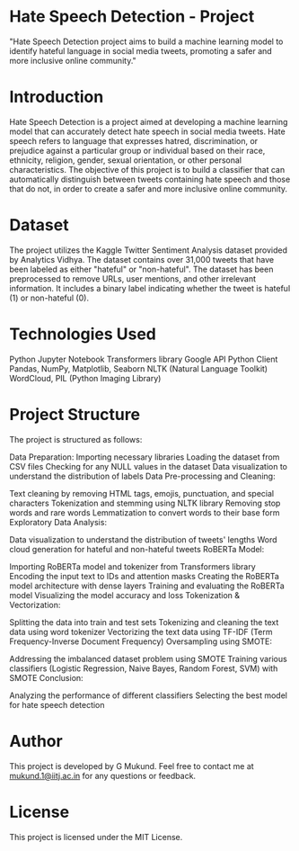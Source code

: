 # Hate Speech Detection - Project
 "Hate Speech Detection project aims to build a machine learning model to identify hateful language in social media tweets, promoting a safer and more inclusive online community."

# Introduction
Hate Speech Detection is a project aimed at developing a machine learning model that can accurately detect hate speech in social media tweets. Hate speech refers to language that expresses hatred, discrimination, or prejudice against a particular group or individual based on their race, ethnicity, religion, gender, sexual orientation, or other personal characteristics. The objective of this project is to build a classifier that can automatically distinguish between tweets containing hate speech and those that do not, in order to create a safer and more inclusive online community.

# Dataset
The project utilizes the Kaggle Twitter Sentiment Analysis dataset provided by Analytics Vidhya. The dataset contains over 31,000 tweets that have been labeled as either "hateful" or "non-hateful". The dataset has been preprocessed to remove URLs, user mentions, and other irrelevant information. It includes a binary label indicating whether the tweet is hateful (1) or non-hateful (0).

# Technologies Used
Python
Jupyter Notebook
Transformers library
Google API Python Client
Pandas, NumPy, Matplotlib, Seaborn
NLTK (Natural Language Toolkit)
WordCloud, PIL (Python Imaging Library)

# Project Structure
The project is structured as follows:

Data Preparation:
Importing necessary libraries
Loading the dataset from CSV files
Checking for any NULL values in the dataset
Data visualization to understand the distribution of labels
Data Pre-processing and Cleaning:

Text cleaning by removing HTML tags, emojis, punctuation, and special characters
Tokenization and stemming using NLTK library
Removing stop words and rare words
Lemmatization to convert words to their base form
Exploratory Data Analysis:

Data visualization to understand the distribution of tweets' lengths
Word cloud generation for hateful and non-hateful tweets
RoBERTa Model:

Importing RoBERTa model and tokenizer from Transformers library
Encoding the input text to IDs and attention masks
Creating the RoBERTa model architecture with dense layers
Training and evaluating the RoBERTa model
Visualizing the model accuracy and loss
Tokenization & Vectorization:

Splitting the data into train and test sets
Tokenizing and cleaning the text data using word tokenizer
Vectorizing the text data using TF-IDF (Term Frequency-Inverse Document Frequency)
Oversampling using SMOTE:

Addressing the imbalanced dataset problem using SMOTE
Training various classifiers (Logistic Regression, Naive Bayes, Random Forest, SVM) with SMOTE
Conclusion:

Analyzing the performance of different classifiers
Selecting the best model for hate speech detection

# Author
This project is developed by G Mukund. Feel free to contact me at mukund.1@iitj.ac.in for any questions or feedback.

# License
This project is licensed under the MIT License.